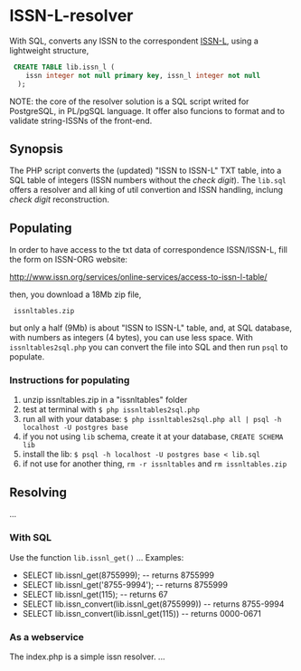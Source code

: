 ISSN-L-resolver
===============

With SQL, converts any ISSN to the correspondent [ISSN-L](https://en.wikipedia.org/wiki/ISSN#Linking_ISSN), using a  lightweight structure,

  ````sql
   CREATE TABLE lib.issn_l (
      issn integer not null primary key, issn_l integer not null
    );
  ````

NOTE: the core of the resolver solution is a SQL script writed for PostgreSQL, in PL/pgSQL language. It  offer also funcions to format and to validate string-ISSNs of the front-end.

## Synopsis ##

The PHP script converts the (updated) "ISSN to ISSN-L" TXT table, into a SQL table of integers (ISSN numbers without the *check digit*).
The `lib.sql` offers a resolver and all king of util convertion and ISSN handling, inclung *check digit* reconstruction.

## Populating ##

In order to have access to the txt data of correspondence ISSN/ISSN-L,  fill the form on ISSN-ORG website:

 http://www.issn.org/services/online-services/access-to-issn-l-table/
   
then, you download a 18Mb zip file, 

     issnltables.zip

but only a half (9Mb) is about "ISSN to ISSN-L" table, and, at SQL database, with numbers as integers (4 bytes), you can use less space.
With `issnltables2sql.php` you can convert the file into SQL and then run `psql` to populate.

### Instructions for populating ###

 1. unzip issnltables.zip in a "issnltables"  folder
 2. test at terminal with `$ php issnltables2sql.php`
 3. run all with your database: `$ php issnltables2sql.php all | psql -h localhost -U postgres base`
 4. if you not using `lib` schema, create it at your database, `CREATE SCHEMA lib`
 5. install the lib: `$ psql -h localhost -U postgres base < lib.sql`
 6. if not use for another thing, `rm -r issnltables` and `rm issnltables.zip`

## Resolving ##
...

### With SQL ###

Use the function `lib.issnl_get()` ... Examples:

* SELECT lib.issnl_get(8755999);     -- returns 8755999
* SELECT lib.issnl_get('8755-9994'); -- returns 8755999
* SELECT lib.issnl_get(115);     -- returns 67
* SELECT lib.issn_convert(lib.issnl_get(8755999)) -- returns 8755-9994
* SELECT lib.issn_convert(lib.issnl_get(115))     -- returns 0000-0671

### As a webservice ###
The index.php is a simple issn resolver.
...
